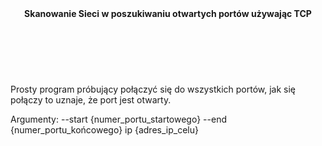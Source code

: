 <header><b>Skanowanie Sieci w poszukiwaniu otwartych portów używając TCP</b></header>
<br></br>
<p>Prosty program próbujący połączyć się do wszystkich portów, jak się połączy to uznaje, że port jest otwarty.</p><p>Argumenty: --start {numer_portu_startowego} --end {numer_portu_końcowego} ip {adres_ip_celu}</p>
